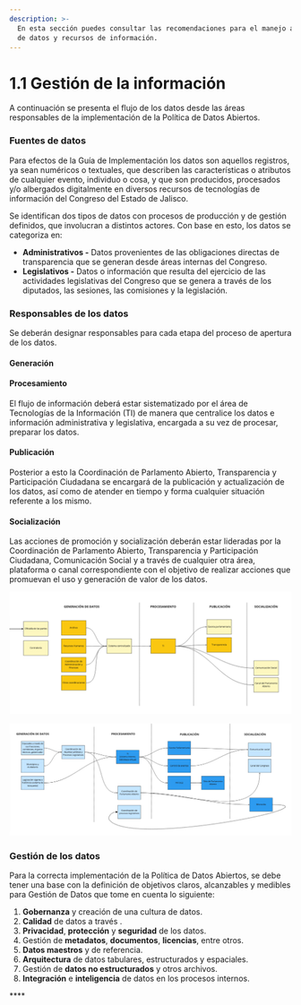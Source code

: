 ```yaml
---
description: >-
  En esta sección puedes consultar las recomendaciones para el manejo adecuado
  de datos y recursos de información.
---
```


# 1.1 Gestión de la información

A continuación se presenta el flujo de los datos desde las áreas responsables de la implementación de la Política de Datos Abiertos.

### Fuentes de datos

Para efectos de la Guía de Implementación los datos son aquellos registros, ya sean numéricos o textuales, que describen las características o atributos de cualquier evento, individuo o cosa, y que son producidos, procesados y/o albergados digitalmente en diversos recursos de tecnologías de información del Congreso del Estado de Jalisco.

Se identifican dos tipos de datos con procesos de producción y de gestión definidos, que involucran a distintos actores. Con base en esto, los datos se categoriza en:

* **Administrativos -** Datos provenientes de las obligaciones directas de transparencia que se generan desde áreas internas del Congreso.
* **Legislativos -** Datos o información que resulta del ejercicio de las actividades legislativas del Congreso que se genera a través de los diputados, las sesiones, las comisiones y la legislación.

### **Responsables de los datos**

Se deberán designar responsables para cada etapa del proceso de apertura de los datos.

#### Generación



#### Procesamiento

El flujo de información deberá estar sistematizado por el área de Tecnologías de la Información \(TI\) de manera que centralice los datos e información administrativa y legislativa, encargada a su vez de procesar, preparar los datos.

#### Publicación

Posterior a esto la Coordinación de Parlamento Abierto, Transparencia y Participación Ciudadana se encargará de la publicación y actualización de los datos, así como de atender en tiempo y forma cualquier situación referente a los mismo.

#### Socialización

Las acciones de promoción y socialización deberán estar lideradas por la Coordinación de Parlamento Abierto, Transparencia y Participación Ciudadana, Comunicación Social y a través de cualquier otra área, plataforma o canal correspondiente con el objetivo de realizar acciones que promuevan el uso y generación de valor de los datos.

![Datos administrativos](../.gitbook/assets/image%20%281%29.png)

![Datos legislativos](../.gitbook/assets/image%20%282%29.png)

### **Gestión de los datos**

Para la correcta implementación de la Política de Datos Abiertos, se debe tener una base con la definición de objetivos claros, alcanzables y medibles para Gestión de Datos que tome en cuenta lo siguiente:

1. **Gobernanza** y creación de una cultura de datos.
2. **Calidad** de datos a través .
3. **Privacidad**, **protección** y **seguridad** de los datos.
4. Gestión de **metadatos**, **documentos**, **licencias**, entre otros.
5. **Datos maestros** y de referencia.
6. **Arquitectura** de datos tabulares, estructurados y espaciales.
7. Gestión de **datos no estructurados** y otros archivos.
8. **Integración** e **inteligencia** de datos en los procesos internos.

\*\*\*\*








